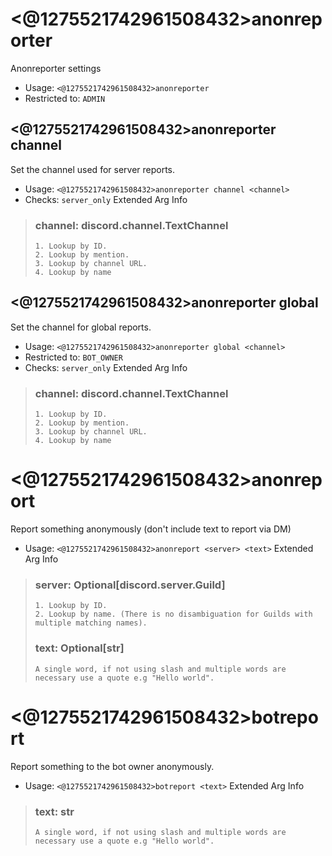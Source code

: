 # <@1275521742961508432>anonreporter
Anonreporter settings<br/>
 - Usage: `<@1275521742961508432>anonreporter`
 - Restricted to: `ADMIN`
## <@1275521742961508432>anonreporter channel
Set the channel used for server reports.<br/>
 - Usage: `<@1275521742961508432>anonreporter channel <channel>`
 - Checks: `server_only`
Extended Arg Info
> ### channel: discord.channel.TextChannel
> 
> 
>     1. Lookup by ID.
>     2. Lookup by mention.
>     3. Lookup by channel URL.
>     4. Lookup by name
> 
>     
## <@1275521742961508432>anonreporter global
Set the channel for global reports.<br/>
 - Usage: `<@1275521742961508432>anonreporter global <channel>`
 - Restricted to: `BOT_OWNER`
 - Checks: `server_only`
Extended Arg Info
> ### channel: discord.channel.TextChannel
> 
> 
>     1. Lookup by ID.
>     2. Lookup by mention.
>     3. Lookup by channel URL.
>     4. Lookup by name
> 
>     
# <@1275521742961508432>anonreport
Report something anonymously (don't include text to report via DM)<br/>
 - Usage: `<@1275521742961508432>anonreport <server> <text>`
Extended Arg Info
> ### server: Optional[discord.server.Guild]
> 
> 
>     1. Lookup by ID.
>     2. Lookup by name. (There is no disambiguation for Guilds with multiple matching names).
> 
>     
> ### text: Optional[str]
> ```
> A single word, if not using slash and multiple words are necessary use a quote e.g "Hello world".
> ```
# <@1275521742961508432>botreport
Report something to the bot owner anonymously.<br/>
 - Usage: `<@1275521742961508432>botreport <text>`
Extended Arg Info
> ### text: str
> ```
> A single word, if not using slash and multiple words are necessary use a quote e.g "Hello world".
> ```

